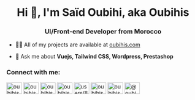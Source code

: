 <h1 align="center">Hi 👋, I'm Saïd Oubihi, aka Oubihis</h1>
<h3 align="center">UI/Front-end Developer from Morocco</h3>

- 👨‍💻 All of my projects are available at [oubihis.com](https://oubihis.com)

- 💬 Ask me about **Vuejs, Tailwind CSS, Wordpress, Prestashop**

<h3 align="left">Connect with me:</h3>
<p align="left">
<a href="https://codepen.io/oubihis" target="blank"><img align="center" src="https://raw.githubusercontent.com/rahuldkjain/github-profile-readme-generator/master/src/images/icons/Social/codepen.svg" alt="oubihis" height="30" width="40" /></a>
<a href="https://dev.to/oubihis" target="blank"><img align="center" src="https://raw.githubusercontent.com/rahuldkjain/github-profile-readme-generator/master/src/images/icons/Social/devto.svg" alt="oubihis" height="30" width="40" /></a>
<a href="https://twitter.com/oubihis" target="blank"><img align="center" src="https://raw.githubusercontent.com/rahuldkjain/github-profile-readme-generator/master/src/images/icons/Social/twitter.svg" alt="oubihis" height="30" width="40" /></a>
<a href="https://linkedin.com/in/oubihis" target="blank"><img align="center" src="https://raw.githubusercontent.com/rahuldkjain/github-profile-readme-generator/master/src/images/icons/Social/linked-in-alt.svg" alt="oubihis" height="30" width="40" /></a>
<a href="https://stackoverflow.com/users/users/8134307/oubihis" target="blank"><img align="center" src="https://raw.githubusercontent.com/rahuldkjain/github-profile-readme-generator/master/src/images/icons/Social/stack-overflow.svg" alt="users/8134307/oubihis" height="30" width="40" /></a>
<a href="https://dribbble.com/oubihis" target="blank"><img align="center" src="https://raw.githubusercontent.com/rahuldkjain/github-profile-readme-generator/master/src/images/icons/Social/dribbble.svg" alt="oubihis" height="30" width="40" /></a>
<a href="https://www.behance.net/oubihis" target="blank"><img align="center" src="https://raw.githubusercontent.com/rahuldkjain/github-profile-readme-generator/master/src/images/icons/Social/behance.svg" alt="oubihis" height="30" width="40" /></a>
<a href="https://medium.com/@oubihis" target="blank"><img align="center" src="https://raw.githubusercontent.com/rahuldkjain/github-profile-readme-generator/master/src/images/icons/Social/medium.svg" alt="@oubihis" height="30" width="40" /></a>
</p>


